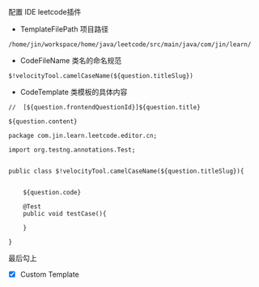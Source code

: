 
配置 IDE leetcode插件

- TemplateFilePath 项目路径
```
/home/jin/workspace/home/java/leetcode/src/main/java/com/jin/learn/
```

- CodeFileName 类名的命名规范

```
$!velocityTool.camelCaseName(${question.titleSlug})
```

- CodeTemplate 类模板的具体内容

```
//  [${question.frontendQuestionId}]${question.title}

${question.content}

package com.jin.learn.leetcode.editor.cn;

import org.testng.annotations.Test;


public class $!velocityTool.camelCaseName(${question.titleSlug}){
  
  
    ${question.code}
    
    @Test
    public void testCase(){
        
    }
  
}
```
最后勾上
 - [x] Custom Template
